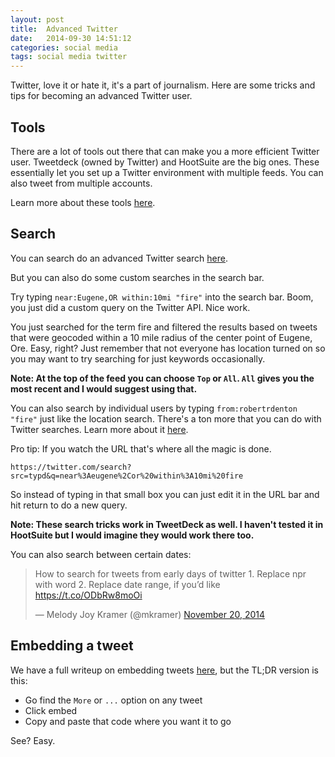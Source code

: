 ```yaml
---
layout: post
title:  Advanced Twitter
date:   2014-09-30 14:51:12
categories: social media
tags: social media twitter
---
```


Twitter, love it or hate it, it's a part of journalism. Here are some tricks and tips for becoming an advanced Twitter user.

## Tools

There are a lot of tools out there that can make you a more efficient Twitter user. Tweetdeck (owned by Twitter) and HootSuite are the big ones. These essentially let you set up a Twitter environment with multiple feeds. You can also tweet from multiple accounts.

Learn more about these tools [here](https://github.com/rgnewsroom/twitter/tools/).

## Search

You can search do an advanced Twitter search [here](https://twitter.com/search-advanced).

But you can also do some custom searches in the search bar.

Try typing `near:Eugene,OR within:10mi "fire"` into the search bar. Boom, you just did a custom query on the Twitter API. Nice work.

You just searched for the term fire and filtered the results based on tweets that were geocoded within a 10 mile radius of the center point of Eugene, Ore. Easy, right? Just remember that not everyone has location turned on so you may want to try searching for just keywords occasionally.

**Note: At the top of the feed you can choose `Top` or `All`. `All` gives you the most recent and I would suggest using that.**

You can also search by individual users by typing `from:robertrdenton "fire"` just like the location search. There's a ton more that you can do with Twitter searches. Learn more about it  [here](https://support.twitter.com/articles/71577-using-advanced-search).

Pro tip: If you watch the URL that's where all the magic is done.

`https://twitter.com/search?src=typd&q=near%3Aeugene%2Cor%20within%3A10mi%20fire`

So instead of typing in that small box you can just edit it in the URL bar and hit return to do a new query.

**Note: These search tricks work in TweetDeck as well. I haven't tested it in HootSuite but I would imagine they would work there too.**

You can also search between certain dates:

<blockquote class="twitter-tweet" data-partner="tweetdeck"><p>How to search for tweets from early days of twitter&#10;1. Replace npr with word&#10;2. Replace date range, if you’d like &#10;&#10;<a href="https://t.co/ODbRw8moOi">https://t.co/ODbRw8moOi</a></p>&mdash; Melody Joy Kramer (@mkramer) <a href="https://twitter.com/mkramer/status/535513759000064000">November 20, 2014</a></blockquote>
<script async src="//platform.twitter.com/widgets.js" charset="utf-8"></script>

## Embedding a tweet

We have a full writeup on embedding tweets [here](https://github.com/rgnewsroom/twitter/embeds/), but the TL;DR version is this:

* Go find the `More` or `...` option on any tweet
* Click embed
* Copy and paste that code where you want it to go

See? Easy.
